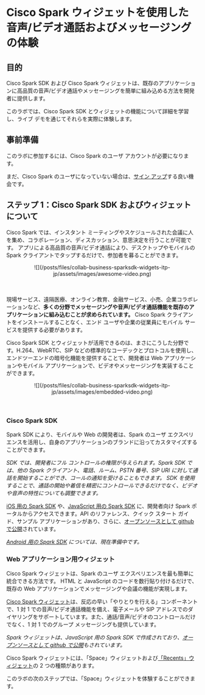 # Cisco Spark ウィジェットを使用した音声/ビデオ通話およびメッセージングの体験

## 目的

Cisco Spark SDK および Cisco Spark ウィジェットは、既存のアプリケーションに高品質の音声/ビデオ通話やメッセージングを簡単に組み込める方法を開発者に提供します。

このラボでは、Cisco Spark SDK とウィジェットの機能について詳細を学習し、ライブ デモを通じてそれらを実際に体験します。



## 事前準備

このラボに参加するには、Cisco Spark のユーザ アカウントが必要になります。

まだ、Cisco Spark のユーザになっていない場合は、[サイン アップ](http://www.ciscospark.com)する良い機会です。


## ステップ 1：Cisco Spark SDK およびウィジェットについて

Cisco Spark では、インスタント ミーティングやスケジュールされた会議に人を集め、コラボレーション、ディスカッション、意思決定を行うことが可能です。
アプリによる高品質の音声/ビデオ通話により、デスクトップやモバイルの Spark クライアントでタップするだけで、参加者を募ることができます。

<div align="center">![](/posts/files/collab-business-sparksdk-widgets-itp-jp/assets/images/awesome-video.png)</div><br/><br/>


現場サービス、遠隔医療、オンライン教育、金融サービス、小売、企業コラボレーションなど、**多くの分野でメッセージングや音声/ビデオ通話機能を既存のアプリケーションに組み込むことが求められています。** Cisco Spark クライアントをインストールすることなく、エンド ユーザや企業の従業員にモバイル サービスを提供する必要があります。

Cisco Spark SDK とウィジェットが活用できるのは、まさにこうした分野です。H.264、WebRTC、SIP などの標準的なコーデックとプロトコルを使用し、エンドツーエンドの暗号化機能を提供することで、開発者は Web アプリケーションやモバイル アプリケーションで、ビデオやメッセージングを実装することができます。

<div align="center">![](/posts/files/collab-business-sparksdk-widgets-itp-jp/assets/images/embedded-video.png)</div><br/><br/>


### Cisco Spark SDK

Spark SDK により、モバイルや Web の開発者は、Spark のユーザ エクスペリエンスを活用し、自身のアプリケーションのブランドに沿ってカスタマイズすることができます。

_SDK では、開発者にフル コントロールの権限が与えられます。Spark SDK では、他の Spark クライアント、電話、ルーム、PSTN 番号、SIP URI に対して通話を開始することができ、コールの通知を受けることもできます。
SDK を使用することで、通話の開始や着信を精密にコントロールできるだけでなく、ビデオや音声の特性についても調整できます。_

[iOS 用の Spark SDK](https://developer.ciscospark.com/sdk-for-ios.html) や、[JavaScript 用の Spark SDK](https://developer.ciscospark.com/sdk-for-javascript.html) に、開発者向け Spark ポータルからアクセスできます。API のリファレンス、クイック スタート ガイド、サンプル アプリケーションがあり、さらに、[オープンソースとして github で公開](https://github.com/ciscospark/react-ciscospark)されています。

_[Android 用の Spark SDK](https://developer.ciscospark.com/sdk-for-android.html) については、現在準備中です。_


### Web アプリケーション用ウィジェット

Cisco Spark ウィジェットは、Spark のユーザ エクスペリエンスを最も簡単に統合できる方法です。
HTML と JavaScript のコードを数行貼り付けるだけで、既存の Web アプリケーションでメッセージングや会議の機能が実現します。

[Cisco Spark ウィジェット](https://developer.ciscospark.com/widgets.html)は、反応の早い「やりとりを行える」コンポーネントで、1 対 1 での音声/ビデオ通話機能を備え、電子メールや SIP アドレスでのダイヤリングをサポートしています。また、通話/音声/ビデオのコントロールだけでなく、1 対 1 でのグループ メッセージングも提供しています。

_Spark ウィジェットは、JavaScript 用の Spark SDK で作成されており、[オープンソースとして github で公開](https://github.com/ciscospark/react-ciscospark#widgets)もされています。_

Cisco Spark ウィジェットには、「Space」ウィジェットおよび[「Recents」ウィジェット](https://github.com/ciscospark/react-ciscospark/blob/master/packages/node_modules/%40ciscospark/widget-recents/README.md)の 2 つの種類があります。

このラボの次のステップでは、「Space」ウィジェットを体験することができます。
